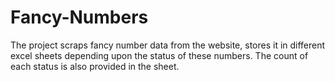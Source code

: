 # Fancy-Numbers
The project scraps fancy number data from the website, stores it in different excel sheets depending upon the status of these numbers. The count of each status is also provided in the sheet. 
